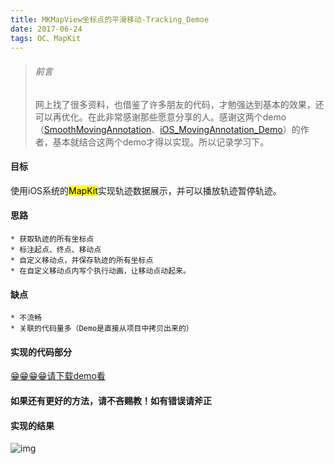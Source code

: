 ```yaml
---
title: MKMapView坐标点的平滑移动-Tracking_Demoe
date: 2017-06-24
tags: OC、MapKit
---
```

> ###### 前言
> 	网上找了很多资料，也借鉴了许多朋友的代码，才勉强达到基本的效果，还可以再优化。在此非常感谢那些愿意分享的人。感谢这两个demo（[SmoothMovingAnnotation](https://github.com/ZeroJian/SmoothMovingAnnotation)、[iOS_MovingAnnotation_Demo](https://github.com/cysgit/iOS_MovingAnnotation_Demo)）的作者，基本就结合这两个demo才得以实现。所以记录学习下。
> 
#### 目标
使用iOS系统的<mark>MapKit</mark>实现轨迹数据展示，并可以播放轨迹暂停轨迹。

#### 思路
	* 获取轨迹的所有坐标点
	* 标注起点、终点、移动点
	* 自定义移动点，并保存轨迹的所有坐标点
	* 在自定义移动点内写个执行动画，让移动点动起来。

#### 缺点
	* 不流畅
	* 关联的代码量多（Demo是直接从项目中拷贝出来的）

#### 实现的代码部分

[😁😁😁😁请下载demo看](https://github.com/andywtt/Tracking_Demoe)


#### 如果还有更好的方法，请不吝赐教！如有错误请斧正

#### 实现的结果

![img](http://oeto56f8q.bkt.clouddn.com/tracking_demo.gif)
